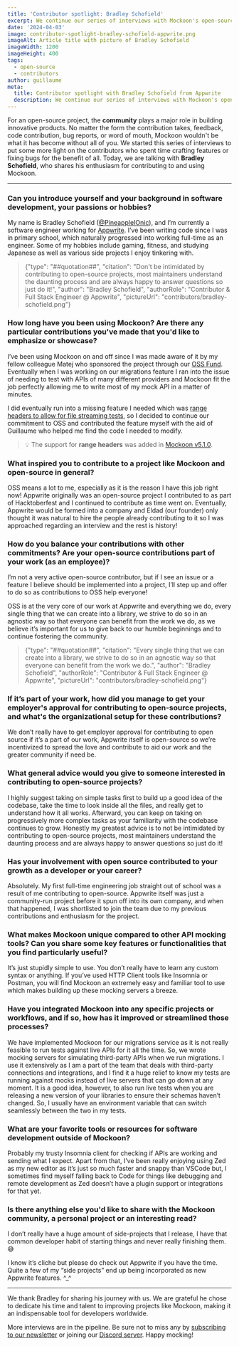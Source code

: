 ```yaml
---
title: 'Contributor spotlight: Bradley Schofield'
excerpt: We continue our series of interviews with Mockoon's open-source contributors with Bradley Schofield from Appwrite.
date: '2024-04-03'
image: contributor-spotlight-bradley-schofield-appwrite.png
imageAlt: Article title with picture of Bradley Schofield
imageWidth: 1200
imageHeight: 400
tags:
  - open-source
  - contributors
author: guillaume
meta:
  title: Contributor spotlight with Bradley Schofield from Appwrite
  description: We continue our series of interviews with Mockoon's open-source contributors. Today, we are talking with Bradley Schofield from Appwrite.
---
```


For an open-source project, the **community** plays a major role in building innovative products. No matter the form the contribution takes, feedback, code contribution, bug reports, or word of mouth, Mockoon wouldn't be what it has become without all of you.
We started this series of interviews to put some more light on the contributors who spent time crafting features or fixing bugs for the benefit of all.
Today, we are talking with **Bradley Schofield**, who shares his enthusiasm for contributing to and using Mockoon.

---

### Can you introduce yourself and your background in software development, your passions or hobbies?

My name is Bradley Schofield ([@PineappleIOnic](https://github.com/PineappleIOnic)), and I’m currently a software engineer working for [Appwrite](https://appwrite.io/). I’ve been writing code since I was in primary school, which naturally progressed into working full-time as an engineer. Some of my hobbies include gaming, fitness, and studying Japanese as well as various side projects I enjoy tinkering with.

> {"type": "##quotation##", "citation": "Don't be intimidated by contributing to open-source projects, most maintainers understand the daunting process and are always happy to answer questions so just do it!", "author": "Bradley Schofield", "authorRole": "Contributor & Full Stack Engineer @ Appwrite", "pictureUrl": "contributors/bradley-schofield.png"}

### How long have you been using Mockoon? Are there any particular contributions you've made that you'd like to emphasize or showcase?

I’ve been using Mockoon on and off since I was made aware of it by my fellow colleague Matej who sponsored the project through our [OSS Fund](https://dev.to/appwrite/appwrite-oss-fund-sponsors-mockoon-119k). Eventually when I was working on our migrations feature I ran into the issue of needing to test with APIs of many different providers and Mockoon fit the job perfectly allowing me to write most of my mock API in a matter of minutes.

I did eventually run into a missing feature I needed which was [range headers to allow for file streaming tests](/docs/latest/response-configuration/file-serving/#serving-a-range-of-bytes-from-a-file), so I decided to continue our commitment to OSS and contributed the feature myself with the aid of Guillaume who helped me find the code I needed to modify.

> 💡 The support for **range headers** was added in [Mockoon v5.1.0](/releases/5.1.0/#range-header-support).

### What inspired you to contribute to a project like Mockoon and open-source in general?

OSS means a lot to me, especially as it is the reason I have this job right now! Appwrite originally was an open-source project I contributed to as part of Hacktoberfest and I continued to contribute as time went on. Eventually, Appwrite would be formed into a company and Eldad (our founder) only thought it was natural to hire the people already contributing to it so I was approached regarding an interview and the rest is history!

### How do you balance your contributions with other commitments? Are your open-source contributions part of your work (as an employee)?

I’m not a very active open-source contributor, but if I see an issue or a feature I believe should be implemented into a project, I’ll step up and offer to do so as contributions to OSS help everyone!

OSS is at the very core of our work at Appwrite and everything we do, every single thing that we can create into a library, we strive to do so in an agnostic way so that everyone can benefit from the work we do, as we believe it’s important for us to give back to our humble beginnings and to continue fostering the community.

> {"type": "##quotation##", "citation": "Every single thing that we can create into a library, we strive to do so in an agnostic way so that everyone can benefit from the work we do.", "author": "Bradley Schofield", "authorRole": "Contributor & Full Stack Engineer @ Appwrite", "pictureUrl": "contributors/bradley-schofield.png"}

### If it’s part of your work, how did you manage to get your employer's approval for contributing to open-source projects, and what's the organizational setup for these contributions?

We don’t really have to get employer approval for contributing to open source if it’s a part of our work, Appwrite itself is open-source so we’re incentivized to spread the love and contribute to aid our work and the greater community if need be.

### What general advice would you give to someone interested in contributing to open-source projects?

I highly suggest taking on simple tasks first to build up a good idea of the codebase, take the time to look inside all the files, and really get to understand how it all works. Afterward, you can keep on taking on progressively more complex tasks as your familiarity with the codebase continues to grow. Honestly my greatest advice is to not be intimidated by contributing to open-source projects, most maintainers understand the daunting process and are always happy to answer questions so just do it!

### Has your involvement with open source contributed to your growth as a developer or your career?

Absolutely. My first full-time engineering job straight out of school was a result of me contributing to open-source. Appwrite itself was just a community-run project before it spun off into its own company, and when that happened, I was shortlisted to join the team due to my previous contributions and enthusiasm for the project.

### What makes Mockoon unique compared to other API mocking tools? Can you share some key features or functionalities that you find particularly useful?

It’s just stupidly simple to use. You don’t really have to learn any custom syntax or anything. If you’ve used HTTP Client tools like Insomnia or Postman, you will find Mockoon an extremely easy and familiar tool to use which makes building up these mocking servers a breeze.

### Have you integrated Mockoon into any specific projects or workflows, and if so, how has it improved or streamlined those processes?

We have implemented Mockoon for our migrations service as it is not really feasible to run tests against live APIs for it all the time. So, we wrote mocking servers for simulating third-party APIs when we run migrations. I use it extensively as I am a part of the team that deals with third-party connections and integrations, and I find it a huge relief to know my tests are running against mocks instead of live servers that can go down at any moment. It is a good idea, however, to also run live tests when you are releasing a new version of your libraries to ensure their schemas haven’t changed. So, I usually have an environment variable that can switch seamlessly between the two in my tests.

### What are your favorite tools or resources for software development outside of Mockoon?

Probably my trusty Insomnia client for checking if APIs are working and sending what I expect. Apart from that, I’ve been really enjoying using Zed as my new editor as it’s just so much faster and snappy than VSCode but, I sometimes find myself falling back to Code for things like debugging and remote development as Zed doesn’t have a plugin support or integrations for that yet.

### Is there anything else you'd like to share with the Mockoon community, a personal project or an interesting read?

I don’t really have a huge amount of side-projects that I release, I have that common developer habit of starting things and never really finishing them. 😅

I know it’s cliche but please do check out Appwrite if you have the time. Quite a few of my “side projects” end up being incorporated as new Appwrite features. ^\_^

---

We thank Bradley for sharing his journey with us. We are grateful he chose to dedicate his time and talent to improving projects like Mockoon, making it an indispensable tool for developers worldwide.

More interviews are in the pipeline. Be sure not to miss any by [subscribing to our newsletter](/newsletter/) or joining our [Discord server](/discord/). Happy mocking!
